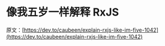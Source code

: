 # 像我五岁一样解释 RxJS

原文：[https://dev.to/caubeen/explain-rxjs-like-im-five-1042](https://dev.to/caubeen/explain-rxjs-like-im-five-1042)